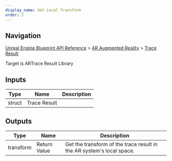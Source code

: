 ```yaml
---
display_name: Get Local Transform
order: 2
---
```

## Navigation

[Unreal Engine Blueprint API Reference](https://dev.epicgames.com/documentation/en-us/unreal-engine/BlueprintAPI) > [AR Augmented Reality](https://dev.epicgames.com/documentation/en-us/unreal-engine/BlueprintAPI/ARAugmentedReality) > [Trace Result](https://dev.epicgames.com/documentation/en-us/unreal-engine/BlueprintAPI/ARAugmentedReality/TraceResult)

Target is ARTrace Result Library

## Inputs

| Type | Name | Description |
| --- | --- | --- |
| struct | Trace Result |  |

## Outputs

| Type | Name | Description |
| --- | --- | --- |
| transform | Return Value | Get the transform of the trace result in the AR system's local space. |

